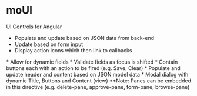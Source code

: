 # moUI
UI Controls for Angular


<code><moui-browse-grid></code>
* Populate and update based on JSON data from back-end
* Update based on form input
* Display action icons which then link to callbacks

<moui-form-pane>
* Allow for dynamic fields
* Validate fields as focus is shifted
* Contain buttons each with an action to be fired (e.g. Save, Clear)

<moui-accordion>
* Populate and update header and content based on JSON model data

<moui-accordion-grid>

<moui-dialog>
* Modal dialog with dynamic Title, Buttons and Content (view)
**Note: Panes can be embedded in this directive (e.g. delete-pane,  approve-pane, form-pane, browse-pane)

<moui-checkbox-field>

<moui-text-field>

<moui-text-area>

<moui-autocomplete-field>

<moui-date-field>

<moui-datetime-field>

<moui-list-field>

<moui-progress-bar>

<moui-switch>
